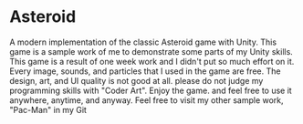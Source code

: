 # Asteroid
A modern implementation of the classic Asteroid game with Unity. This game is a sample work of me to demonstrate some parts of my Unity skills. This game is a result of one week work and I didn't put so much effort on it. Every image, sounds, and particles that I used in the game are free. The design, art, and UI quality is not good at all. please do not judge my programming skills with "Coder Art". Enjoy the game. and feel free to use it anywhere, anytime, and anyway. Feel free to visit my other sample work, "Pac-Man" in my Git
